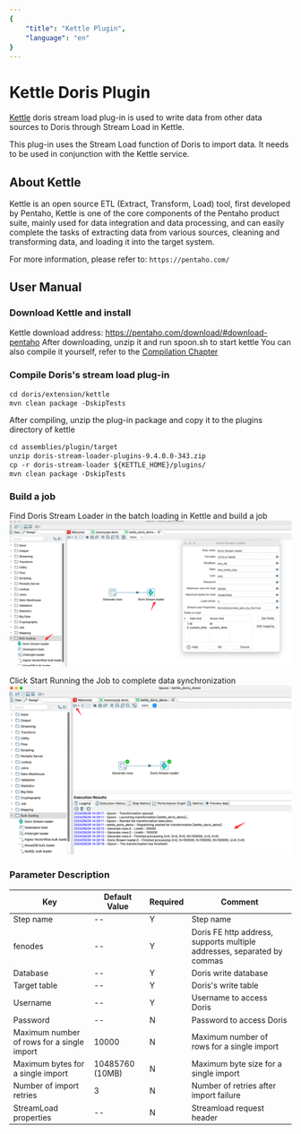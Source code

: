 ```yaml
---
{
    "title": "Kettle Plugin",
    "language": "en"
}
---
```


<!--
Licensed to the Apache Software Foundation (ASF) under one
or more contributor license agreements.  See the NOTICE file
distributed with this work for additional information
regarding copyright ownership.  The ASF licenses this file
to you under the Apache License, Version 2.0 (the
"License"); you may not use this file except in compliance
with the License.  You may obtain a copy of the License at

  http://www.apache.org/licenses/LICENSE-2.0

Unless required by applicable law or agreed to in writing,
software distributed under the License is distributed on an
"AS IS" BASIS, WITHOUT WARRANTIES OR CONDITIONS OF ANY
KIND, either express or implied.  See the License for the
specific language governing permissions and limitations
under the License.
-->

# Kettle Doris Plugin

[Kettle](https://pentaho.com/) doris stream load plug-in is used to write data from other data sources to Doris through Stream Load in Kettle.

This plug-in uses the Stream Load function of Doris to import data. It needs to be used in conjunction with the Kettle service.

## About Kettle

Kettle is an open source ETL (Extract, Transform, Load) tool, first developed by Pentaho, Kettle is one of the core components of the Pentaho product suite, mainly used for data integration and data processing, and can easily complete the tasks of extracting data from various sources, cleaning and transforming data, and loading it into the target system.

For more information, please refer to: `https://pentaho.com/`

## User Manual

### Download Kettle and install
Kettle download address: https://pentaho.com/download/#download-pentaho
After downloading, unzip it and run spoon.sh to start kettle
You can also compile it yourself, refer to the [Compilation Chapter](https://github.com/pentaho/pentaho-kettle?tab=readme-ov-file#how-to-build)

### Compile Doris's stream load plug-in
```shell
cd doris/extension/kettle
mvn clean package -DskipTests
```
After compiling, unzip the plug-in package and copy it to the plugins directory of kettle
```shell
cd assemblies/plugin/target
unzip doris-stream-loader-plugins-9.4.0.0-343.zip
cp -r doris-stream-loader ${KETTLE_HOME}/plugins/
mvn clean package -DskipTests
```
### Build a job
Find Doris Stream Loader in the batch loading in Kettle and build a job
![create_zh.png](https://raw.githubusercontent.com/apache/doris/refs/heads/master/extension/kettle/images/create.png)

Click Start Running the Job to complete data synchronization
![running_zh.png](https://raw.githubusercontent.com/apache/doris/refs/heads/master/extension/kettle/images/running.png)

### Parameter Description

| Key | Default Value | Required | Comment |
|--------------|----------------| -------- |--------------------------------|
| Step name | -- | Y | Step name |
| fenodes | -- | Y | Doris FE http address, supports multiple addresses, separated by commas |
| Database | -- | Y | Doris write database |
| Target table | -- | Y | Doris's write table |
| Username | -- | Y | Username to access Doris |
| Password | -- | N | Password to access Doris |
| Maximum number of rows for a single import | 10000 | N | Maximum number of rows for a single import |
| Maximum bytes for a single import | 10485760 (10MB) | N | Maximum byte size for a single import |
| Number of import retries | 3 | N | Number of retries after import failure |
| StreamLoad properties | -- | N | Streamload request header |